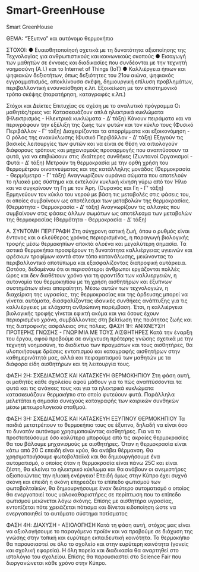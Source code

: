 # Smart-GreenHouse
Smart GreenHouse

ΘΕΜΑ:
“Έξυπνo” και αυτόνομο θερμοκήπιο

ΣΤΟΧΟΙ:
●      Ευαισθητοποίησή σχετικά με τη δυνατότητα αξιοποίησης της Τεχνολογίας για ανθρωπιστικούς και κοινωνικούς σκοπούς
●      Εισαγωγή των μαθητών σε έννοιες και διαδικασίες που συνδέονται με την τεχνητή νοημοσύνη (Α.Ι.) και το Internet of Things (IoT)
●      Καλλιέργεια ήπιων και ψηφιακών δεξιοτήτων, όπως δεξιότητες του 21ου αιώνα, ψηφιακός εγγραμματισμός, αποκλίνουσα σκέψη, δημιουργική επίλυση προβλημάτων, περιβαλλοντική ενσυναίσθηση κ.λπ.
Εξοικείωση με τον επιστημονικό τρόπο σκέψης (παρατήρηση, καταγραφές κ.λπ.)

Στόχοι και Δείκτες Επιτυχίας σε σχέση με το αναλυτικό πρόγραμμα
Οι μαθητές/τριες να: 
Κατασκευάζουν απλά ηλεκτρικά κυκλώματα  (Ηλεκτρισμός - Ηλεκτρικά κυκλώματα - Δ’ τάξη)
Κάνουν πειράματα και να περιγράφουν την εξέλιξη της ζωής των φυτών και τον κύκλο τους (Φυσικό Περιβάλλον - Γ’ τάξη)
Διαχειρίζονται τα απορρίμματα και εξοικονόμηση - Ο ρόλος της ανακύκλωσης (Φυσικό Περιβάλλον - Δ’ τάξη)
Εξηγούν τις βασικές λειτουργίες των φυτών και να είναι σε θέση να αιτιολογούν διάφορους τρόπους και μηχανισμούς προσαρμογής που αναπτύσσουν τα φυτά, για να επιβιώσουν στις ιδιαίτερες συνθήκες (Ζωντανοί Οργανισμοί - Φυτά - Δ’ τάξη)
Μετρούν τη θερμοκρασία με την ορθή χρήση του θερμομέτρου οινοπνεύματος και της κατάλληλης μονάδας (Θερμοκρασία - Θερμόμετρα - Γ’ τάξη)
Αναγνωρίζουν ουράνια σώματα που αποτελούν το ηλιακό μας σύστημα και εκτελούν κυκλική κίνηση γύρω από τον Ήλιο και να συγκρίνουν τη Γη με τον Άρη. (Ουρανός και Γη - Γ’ τάξη)
Ερμηνεύουν τον κύκλο του νερού με βάση τις μεταβολές στις φάσεις του, οι οποίες συμβαίνουν ως αποτέλεσμα των μεταβολών της θερμοκρασίας. (Θερμότητα - Θερμοκρασία - Δ’ τάξη)
Αναγνωρίζουν τις αλλαγές που συμβαίνουν στις φάσεις άλλων σωμάτων ως αποτέλεσμα των μεταβολών της θερμοκρασίας (Θερμότητα - Θερμοκρασία - Δ’ τάξη)

Α. ΣΥΝΤΟΜΗ ΠΕΡΙΓΡΑΦΗ
Στη σύγχρονη αστική ζωή, όπου ο ρυθμός είναι έντονος και ο ελεύθερος χρόνος περιορισμένος, η παραγωγή βιολογικής τροφής μέσω θερμοκηπίων αποκτά ολοένα και μεγαλύτερη σημασία. Τα αστικά θερμοκήπια προσφέρουν τη δυνατότητα καλλιέργειας υγιεινών και φρέσκων τροφίμων κοντά στον τόπο κατανάλωσης, μειώνοντας το περιβαλλοντικό αποτύπωμα και εξασφαλίζοντας διατροφική αυτάρκεια. Ωστόσο, δεδομένου ότι οι περισσότεροι άνθρωποι εργάζονται πολλές ώρες και δεν διαθέτουν χρόνο για τη φροντίδα των καλλιεργειών, η αυτονομία του θερμοκηπίου με τη χρήση αισθητήρων και έξυπνων συστημάτων είναι απαραίτητη. Μέσω αυτών των τεχνολογιών, η διαχείριση της υγρασίας, της θερμοκρασίας και της άρδευσης μπορεί να γίνεται αυτόματα, διασφαλίζοντας ιδανικές συνθήκες ανάπτυξης για τις καλλιέργειες με ελάχιστη ανθρώπινη παρέμβαση. Έτσι, η καλλιέργεια βιολογικής τροφής γίνεται εφικτή ακόμα και για όσους έχουν περιορισμένο χρόνο, συμβάλλοντας στη βελτίωση της ποιότητας ζωής και της διατροφικής ασφάλειας στις πόλεις.
ΦΑΣΗ 1Η: ΑΝΙΧΝΕΥΣΗ ΠΡΟΤΕΡΗΣ ΓΝΩΣΗΣ - ΓΝΩΡΙΜΙΑ ΜΕ ΤΟΥΣ ΑΙΣΘΗΤΗΡΕΣ
Κατά την έναρξη του έργου, αφού προβούμε σε ανίχνευση πρότερης γνώσης σχετικά με την τεχνητή νοημοσύνη, το διαδίκτυο των πραγμάτων και τους αισθητήρες, θα υλοποιήσουμε δράσεις εντοπισμού και καταγραφής αισθητήρων στην καθημερινότητά μας, αλλά και πειραματισμού των μαθητών με τα διάφορα είδη αισθητήρων και τη λειτουργία τους.

ΦΑΣΗ 2Η: ΣΧΕΔΙΑΣΜΟΣ ΚΑΙ ΚΑΤΑΣΚΕΥΗ ΘΕΡΜΟΚΗΠΙΟΥ
Στη φάση αυτή, οι μαθητές κάθε σχολείου αφού μάθουν για το πώς αναπτύσσονται τα φυτά και τις ανάγκες τους και για τα ηλεκτρικά κυκλώματα κατασκευάζουν θερμοκήπιο στο οποίο φυτεύουν φυτά. Παράλληλα μελετάται η σημασία συνεχούς καταγραφής των καιρικών συνθηκών μέσω μετεωρολογικού σταθμού.

ΦΑΣΗ 3Η: ΣΧΕΔΙΑΣΜΟΣ ΚΑΙ ΚΑΤΑΣΚΕΥΗ ΕΞΥΠΝΟΥ ΘΕΡΜΟΚΗΠΙΟΥ
Τα παιδιά μετατρέπουν το θερμοκήπιο τους σε έξυπνο, δηλαδή να είναι όσο το δυνατόν αυτόνομο χρησιμοποιώντας αισθητήρες. 
Για να το προστατεύσουμε όσο καλύτερα μπορούμε από τις ακραίες θερμοκρασίες θα του βάλουμε μηχανισμούς με αισθητήρες. 
Όταν η θερμοκρασία είναι κάτω από 20 C επειδή είναι κρύο, θα ανάβει θέρμανση.
Θα χρησιμοποιήσουμε φωτοβολταϊκά και θα δημιουργήσουμε ένα αυτοματισμό, ο οποίος όταν η θερμοκρασία είναι πάνω 25C και είναι ζέστη, θα κλείνει το  ηλεκτρικό κύκλωμα  και θα ανάβουν οι ανεμιστήρες αξιοποιώντας την ηλιακή ενέργεια! 
Επειδή όμως στην Κύπρο έχει συχνά  σκόνη και επειδή η σκόνη επηρεάζει το επίπεδο φωτισμού των φωτοβολταϊκών, θα δημιουργήσουμε  έναν δεύτερο αυτοματισμό ο οποίος θα ενεργοποιεί τους υαλοκαθαριστήρες σε περίπτωση που το επίπεδο φωτισμού μειώνεται λόγω σκόνης. 
Επίσης με αισθητήρα υγρασίας, εντοπίζεται πότε χρειάζεται πότισμα και δίνεται ειδοποίηση ώστε να ενεργοποιηθεί το αυτόματο σύστημα ποτίσματος

ΦΑΣΗ 4Η: ΔΙΑΧΥΣΗ - ΑΞΙΟΛΟΓΗΣΗ
Κατά τη φάση αυτή, στόχος μας είναι να αξιολογήσουμε το παραγόμενο προϊόν και να προβούμε σε διάχυση της γνώσης στην τοπική και ευρύτερη εκπαιδευτική κοινότητα.
Το θερμοκήπιο θα παρουσιαστεί σε όλο το σχολείο και στην ευρύτερη κοινότητα (γονείς και σχολική εφορεία). Η όλη πορεία και διαδικασία θα αναρτηθεί στο ιστολόγιο του σχολείου. Επίσης θα παρουσιαστεί στο Science Fair που διοργανώνεται κάθε χρόνο στην Κύπρο.
